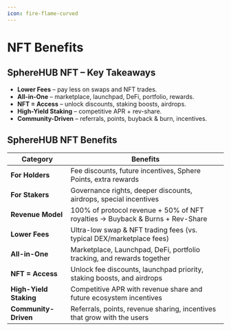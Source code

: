 ```yaml
---
icon: fire-flame-curved
---
```


# NFT Benefits

## SphereHUB NFT – Key Takeaways

* **Lower Fees** – pay less on swaps and NFT trades.
* **All-in-One** – marketplace, launchpad, DeFi, portfolio, rewards.
* **NFT = Access** – unlock discounts, staking boosts, airdrops.
* **High-Yield Staking** – competitive APR + rev-share.
* **Community-Driven** – referrals, points, buyback & burn, incentives.

## SphereHUB NFT Benefits

| Category               | Benefits                                                                      |
| ---------------------- | ----------------------------------------------------------------------------- |
| **For Holders**        | Fee discounts, future incentives, Sphere Points, extra rewards                |
| **For Stakers**        | Governance rights, deeper discounts, airdrops, special incentives             |
| **Revenue Model**      | 100% of protocol revenue + 50% of NFT royalties → Buyback & Burns + Rev-Share |
| **Lower Fees**         | Ultra-low swap & NFT trading fees (vs. typical DEX/marketplace fees)          |
| **All-in-One**         | Marketplace, Launchpad, DeFi, portfolio tracking, and rewards together        |
| **NFT = Access**       | Unlock fee discounts, launchpad priority, staking boosts, and airdrops        |
| **High-Yield Staking** | Competitive APR with revenue share and future ecosystem incentives            |
| **Community-Driven**   | Referrals, points, revenue sharing, incentives that grow with the users       |
